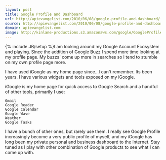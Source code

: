 ```yaml
---
layout: post
title: Google Profile and Dashboard
url: http://apievangelist.com/2010/06/08/google-profile-and-dashboard/
source: http://apievangelist.com/2010/06/08/google-profile-and-dashboard/
domain: apievangelist.com
image: http://kinlane-productions.s3.amazonaws.com/google/GoogleProfile.PNG
---
```

{% include JB/setup %}I am looking around my Google Account Ecosystem and playing. Since the  addition of Google Buzz I spend more time looking at my profile page.
My buzzs' come up more in searches so I tend to stumble on my own  profile page more.

I have used iGoogle as my home page since...I  can't remember. Its been years. I have various widgets and tools  exposed on my iGoogle.

iGoogle is my home page for quick access to Google Search and a handful  of other tools, primarily I use:

	Gmail
	Google Reader
	Google Calendar
	Google Wave
	Weather
	Google Tasks

I have a bunch of other ones, but rarely use them. I really see Google  Profile increasingly become a very public profile of myself, and my  iGoogle has long been my private personal and business dashboard to the  Internet.
Stay tuned as I play with other combination of Google products to see  what I can come up with.